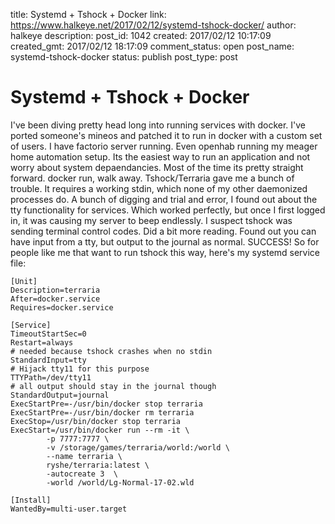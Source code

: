 title: Systemd + Tshock + Docker
link: https://www.halkeye.net/2017/02/12/systemd-tshock-docker/
author: halkeye
description: 
post_id: 1042
created: 2017/02/12 10:17:09
created_gmt: 2017/02/12 18:17:09
comment_status: open
post_name: systemd-tshock-docker
status: publish
post_type: post

# Systemd + Tshock + Docker

I've been diving pretty head long into running services with docker. I've ported someone's mineos and patched it to run in docker with a custom set of users. I have factorio server running. Even openhab running my meager home automation setup. Its the easiest way to run an application and not worry about system depaendancies. Most of the time its pretty straight forward. docker run, walk away. Tshock/Terraria gave me a bunch of trouble. It requires a working stdin, which none of my other daemonized processes do. A bunch of digging and trial and error, I found out about the tty functionality for services. Which worked perfectly, but once I first logged in, it was causing my server to beep endlessly. I suspect tshock was sending terminal control codes. Did a bit more reading. Found out you can have input from a tty, but output to the journal as normal. SUCCESS! So for people like me that want to run tshock this way, here's my systemd service file: 
    
    
    [Unit]
    Description=terraria
    After=docker.service
    Requires=docker.service
    
    [Service]
    TimeoutStartSec=0
    Restart=always
    # needed because tshock crashes when no stdin
    StandardInput=tty
    # Hijack tty11 for this purpose
    TTYPath=/dev/tty11
    # all output should stay in the journal though
    StandardOutput=journal
    ExecStartPre=-/usr/bin/docker stop terraria
    ExecStartPre=-/usr/bin/docker rm terraria
    ExecStop=/usr/bin/docker stop terraria
    ExecStart=/usr/bin/docker run --rm -it \
            -p 7777:7777 \
            -v /storage/games/terraria/world:/world \
            --name terraria \
            ryshe/terraria:latest \
            -autocreate 3  \
            -world /world/Lg-Normal-17-02.wld
    
    [Install]
    WantedBy=multi-user.target